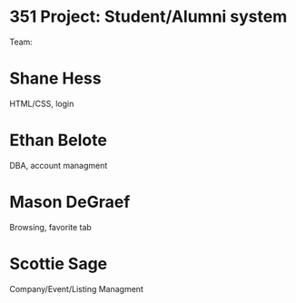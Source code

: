 # 351 Project: Student/Alumni system
Team: <br>
# Shane Hess
HTML/CSS, login <br>
# Ethan Belote 
DBA, account managment <br>
# Mason DeGraef 
Browsing, favorite tab <br>
# Scottie Sage 
Company/Event/Listing Managment

